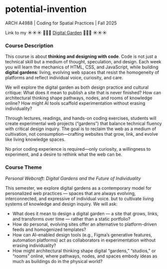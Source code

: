 # potential-invention

ARCH A4988 | Coding for Spatial Practices | Fall 2025

Link to my ☀️☀️☀️ 🌱🌱🌱 [Digital Garden](https://celestelayne.github.io/potential-invention/) 🌿🌿🌿 ☀️☀️☀️ 

### Course Description

This course is about **thinking and designing with code**. Code is not just a technical skill but a medium of thought, speculation, and design. Each week you will learn the mechanics of HTML, CSS, and JavaScript, while building **digital gardens**: living, evolving web spaces that resist the homogeneity of platforms and reflect individual voice, curiosity, and care.

We will explore the digital garden as both design practice and cultural critique: What does it mean to publish a site that is never finished? How can architectural thinking shape pathways, nodes, and rooms of knowledge online? How might AI tools scaffold experimentation without erasing individuality?

Through lectures, readings, and hands-on coding exercises, students will create experimental web projects (“gardens”) that balance technical fluency with critical design inquiry. The goal is to reclaim the web as a medium of cultivation, not consumption—crafting websites that grow, link, and evolve like living knowledge spaces.

No prior coding experience is required—only curiosity, a willingness to experiment, and a desire to rethink what the web can be.

### Course Theme

*Personal Webcraft: Digital Gardens and the Future of Individuality*

This semester, we explore digital gardens as a contemporary model for personalized web practices — spaces that are always evolving, interconnected, and expressive of individual voice. but to cultivate living systems of knowledge and design inquiry. We will ask:

* What does it mean to design a digital garden — a site that grows, links, and transforms over time — rather than a static portfolio?
* How do personal, evolving sites offer an alternative to platform-driven feeds and homogenized templates?
* How can AI-enabled design tools (e.g., Figma’s generative features, automation platforms) act as collaborators in experimentation without erasing individuality?
* How might architectural thinking shape digital “gardens,” “studios,” or “rooms” online, where pathways, nodes, and spaces embody ideas as much as buildings do in the physical world?
